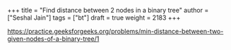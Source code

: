 +++
title = "Find distance between 2 nodes in a binary tree"
author = ["Seshal Jain"]
tags = ["bt"]
draft = true
weight = 2183
+++

<https://practice.geeksforgeeks.org/problems/min-distance-between-two-given-nodes-of-a-binary-tree/1>
